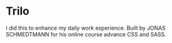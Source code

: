 # Trilo
I did this to enhance my daily work experience. Built by JONAS SCHMEDTMANN for his online course advance CSS and SASS. 
